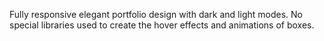 Fully responsive elegant portfolio design with dark and light modes. 
No special libraries used to create the hover effects and animations of boxes.
